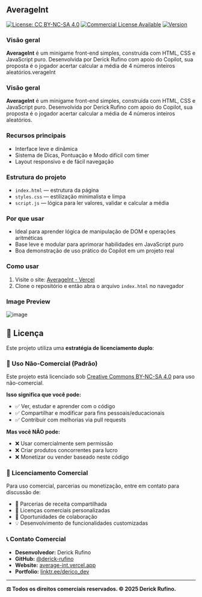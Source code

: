 ## AverageInt

[![License: CC BY-NC-SA 4.0](https://img.shields.io/badge/License-CC_BY--NC--SA_4.0-lightgrey.svg)](https://creativecommons.org/licenses/by-nc-sa/4.0/)
[![Commercial License Available](https://img.shields.io/badge/Commercial%20License-Available-green.svg)](mailto:derick10011@gmail.com)
[![Version](https://img.shields.io/badge/Version-1.0.0-blue.svg)](https://github.com/derick-rufino/averageInt)

### Visão geral

**AverageInt** é um minigame front-end simples, construída com HTML, CSS e JavaScript puro. Desenvolvida por Derick Rufino com apoio do Copilot, sua proposta é o jogador acertar calcular a média de 4 números inteiros aleatórios.verageInt

### Visão geral

**AverageInt** é um minigame front-end simples, construída com HTML, CSS e JavaScript puro. Desenvolvida por Derick Rufino com apoio do Copilot, sua proposta é o jogador acertar calcular a média de 4 números inteiros aleatórios.

### Recursos principais

- Interface leve e dinâmica
- Sistema de Dicas, Pontuação e Modo difícil com timer
- Layout responsivo e de fácil navegação

### Estrutura do projeto

- `index.html` — estrutura da página
- `styles.css` — estilização minimalista e limpa
- `script.js` — lógica para ler valores, validar e calcular a média

### Por que usar

- Ideal para aprender lógica de manipulação de DOM e operações aritméticas
- Base leve e modular para aprimorar habilidades em JavaScript puro
- Boa demonstração de uso prático do Copilot em um projeto real

### Como usar

1. Visite o site: [AverageInt - Vercel](https://average-int.vercel.app/)
2. Clone o repositório e então abra o arquivo `index.html` no navegador

### Image Preview

![image](https://github.com/user-attachments/assets/1c2cdd5a-a1e2-48f4-8f0b-4d2f453167ae)

## 📄 Licença

Este projeto utiliza uma **estratégia de licenciamento duplo**:

### 🚫 Uso Não-Comercial (Padrão)

Este projeto está licenciado sob [Creative Commons BY-NC-SA 4.0](LICENSE) para uso não-comercial.

**Isso significa que você pode:**

- ✅ Ver, estudar e aprender com o código
- ✅ Compartilhar e modificar para fins pessoais/educacionais
- ✅ Contribuir com melhorias via pull requests

**Mas você NÃO pode:**

- ❌ Usar comercialmente sem permissão
- ❌ Criar produtos concorrentes para lucro
- ❌ Monetizar ou vender baseado neste código

### 💼 Licenciamento Comercial

Para uso comercial, parcerias ou monetização, entre em contato para discussão de:

- 🤝 Parcerias de receita compartilhada
- 📜 Licenças comerciais personalizadas
- 🚀 Oportunidades de colaboração
- 💡 Desenvolvimento de funcionalidades customizadas

### 📞 Contato Comercial

- **Desenvolvedor:** Derick Rufino
- **GitHub:** [@derick-rufino](https://github.com/derick-rufino)
- **Website:** [average-int.vercel.app](https://average-int.vercel.app/)
- **Portfolio:** [linktr.ee/derico_dev](https://linktr.ee/derico_dev)

---

**⚖️ Todos os direitos comerciais reservados. © 2025 Derick Rufino.**
